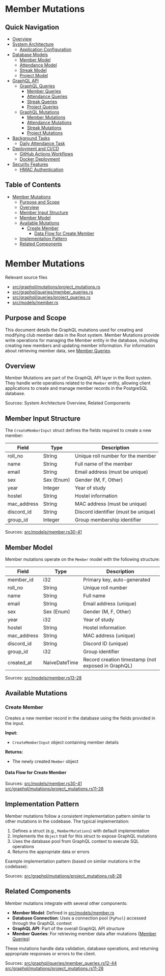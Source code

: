# Member Mutations

## Quick Navigation

- [Overview](1-overview.md)
- [System Architecture](2-system-architecture.md)
  - [Application Configuration](2.1-application-configuration.md)
- [Database Models](3-database-models.md)
  - [Member Model](3.1-member-model.md)
  - [Attendance Model](3.2-attendance-model.md)
  - [Streak Model](3.3-streak-model.md)
  - [Project Model](3.4-project-model.md)
- [GraphQL API](4-graphql-api.md)
  - [GraphQL Queries](4.1-graphql-queries.md)
    - [Member Queries](4.1.1-member-queries.md)
    - [Attendance Queries](4.1.2-attendance-queries.md)
    - [Streak Queries](4.1.3-streak-queries.md)
    - [Project Queries](4.1.4-project-queries.md)
  - [GraphQL Mutations](4.2-graphql-mutations.md)
    - [Member Mutations](4.2.1-member-mutations.md)
    - [Attendance Mutations](4.2.2-attendance-mutations.md)
    - [Streak Mutations](4.2.3-streak-mutations.md)
    - [Project Mutations](4.2.4-project-mutations.md)
- [Background Tasks](5-background-tasks.md)
  - [Daily Attendance Task](5.1-daily-attendance-task.md)
- [Deployment and CI/CD](6-deployment-and-cicd.md)
  - [GitHub Actions Workflows](6.1-github-actions-workflows.md)
  - [Docker Deployment](6.2-docker-deployment.md)
- [Security Features](7-security-features.md)
  - [HMAC Authentication](7.1-hmac-authentication.md)

## Table of Contents

- [Member Mutations](#member-mutations)
  - [Purpose and Scope](#purpose-and-scope)
  - [Overview](#overview)
  - [Member Input Structure](#member-input-structure)
  - [Member Model](#member-model)
  - [Available Mutations](#available-mutations)
    - [Create Member](#create-member)
      - [Data Flow for Create Member](#data-flow-for-create-member)
  - [Implementation Pattern](#implementation-pattern)
  - [Related Components](#related-components)

# Member Mutations

Relevant source files

* [src/graphql/mutations/project\_mutations.rs](https://github.com/amfoss/root/blob/2b58803d/src/graphql/mutations/project_mutations.rs)
* [src/graphql/queries/member\_queries.rs](https://github.com/amfoss/root/blob/2b58803d/src/graphql/queries/member_queries.rs)
* [src/graphql/queries/project\_queries.rs](https://github.com/amfoss/root/blob/2b58803d/src/graphql/queries/project_queries.rs)
* [src/models/member.rs](https://github.com/amfoss/root/blob/2b58803d/src/models/member.rs)

## Purpose and Scope

This document details the GraphQL mutations used for creating and modifying club member data in the Root system. Member Mutations provide write operations for managing the Member entity in the database, including creating new members and updating member information. For information about retrieving member data, see [Member Queries](/amfoss/root/4.1.1-member-queries).

## Overview

Member Mutations are part of the GraphQL API layer in the Root system. They handle write operations related to the `Member` entity, allowing client applications to create and manage member records in the PostgreSQL database.

Sources: System Architecture Overview, Related Components

## Member Input Structure

The `CreateMemberInput` struct defines the fields required to create a new member:

| Field | Type | Description |
| --- | --- | --- |
| roll\_no | String | Unique roll number for the member |
| name | String | Full name of the member |
| email | String | Email address (must be unique) |
| sex | Sex (Enum) | Gender (M, F, Other) |
| year | Integer | Year of study |
| hostel | String | Hostel information |
| mac\_address | String | MAC address (must be unique) |
| discord\_id | String | Discord identifier (must be unique) |
| group\_id | Integer | Group membership identifier |

Sources: [src/models/member.rs30-41](https://github.com/amfoss/root/blob/2b58803d/src/models/member.rs#L30-L41)

## Member Model

Member mutations operate on the `Member` model with the following structure:

| Field | Type | Description |
| --- | --- | --- |
| member\_id | i32 | Primary key, auto-generated |
| roll\_no | String | Unique roll number |
| name | String | Full name |
| email | String | Email address (unique) |
| sex | Sex (Enum) | Gender (M, F, Other) |
| year | i32 | Year of study |
| hostel | String | Hostel information |
| mac\_address | String | MAC address (unique) |
| discord\_id | String | Discord ID (unique) |
| group\_id | i32 | Group identifier |
| created\_at | NaiveDateTime | Record creation timestamp (not exposed in GraphQL) |

Sources: [src/models/member.rs13-28](https://github.com/amfoss/root/blob/2b58803d/src/models/member.rs#L13-L28)

## Available Mutations

### Create Member

Creates a new member record in the database using the fields provided in the input.

**Input:**

* `CreateMemberInput` object containing member details

**Returns:**

* The newly created `Member` object

#### Data Flow for Create Member

Sources: [src/models/member.rs30-41](https://github.com/amfoss/root/blob/2b58803d/src/models/member.rs#L30-L41) [src/graphql/mutations/project\_mutations.rs11-28](https://github.com/amfoss/root/blob/2b58803d/src/graphql/mutations/project_mutations.rs#L11-L28)

## Implementation Pattern

Member mutations follow a consistent implementation pattern similar to other mutations in the codebase. The typical implementation:

1. Defines a struct (e.g., `MemberMutations`) with default implementation
2. Implements the `Object` trait for this struct to expose GraphQL mutations
3. Uses the database pool from GraphQL context to execute SQL operations
4. Returns the appropriate data or errors

Example implementation pattern (based on similar mutations in the codebase):

Sources: [src/graphql/mutations/project\_mutations.rs8-28](https://github.com/amfoss/root/blob/2b58803d/src/graphql/mutations/project_mutations.rs#L8-L28)

## Related Components

Member mutations integrate with several other components:

* **Member Model**: Defined in [src/models/member.rs](https://github.com/amfoss/root/blob/2b58803d/src/models/member.rs)
* **Database Connection**: Uses a connection pool (`PgPool`) accessed through the GraphQL context
* **GraphQL API**: Part of the overall GraphQL API structure
* **Member Queries**: For retrieving member data after mutations ([Member Queries](/amfoss/root/4.1.1-member-queries))

These mutations handle data validation, database operations, and returning appropriate responses or errors to the client.

Sources: [src/graphql/queries/member\_queries.rs12-44](https://github.com/amfoss/root/blob/2b58803d/src/graphql/queries/member_queries.rs#L12-L44) [src/graphql/mutations/project\_mutations.rs11-28](https://github.com/amfoss/root/blob/2b58803d/src/graphql/mutations/project_mutations.rs#L11-L28)